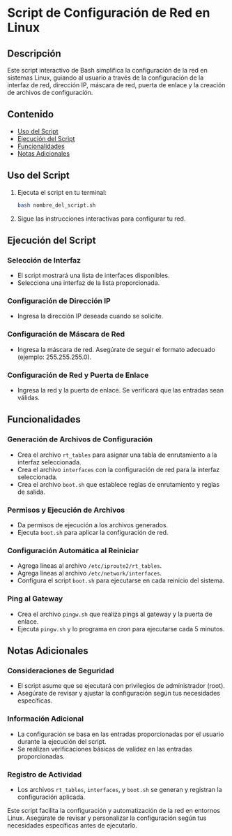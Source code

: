 # Script de Configuración de Red en Linux

## Descripción

Este script interactivo de Bash simplifica la configuración de la red en sistemas Linux, guiando al usuario a través de la configuración de la interfaz de red, dirección IP, máscara de red, puerta de enlace y la creación de archivos de configuración.

## Contenido

- [Uso del Script](#uso-del-script)
- [Ejecución del Script](#ejecución-del-script)
- [Funcionalidades](#funcionalidades)
- [Notas Adicionales](#notas-adicionales)

## Uso del Script

1. Ejecuta el script en tu terminal:
   ```bash
   bash nombre_del_script.sh
   ```
2. Sigue las instrucciones interactivas para configurar tu red.

## Ejecución del Script

### Selección de Interfaz
- El script mostrará una lista de interfaces disponibles.
- Selecciona una interfaz de la lista proporcionada.

### Configuración de Dirección IP
- Ingresa la dirección IP deseada cuando se solicite.

### Configuración de Máscara de Red
- Ingresa la máscara de red. Asegúrate de seguir el formato adecuado (ejemplo: 255.255.255.0).

### Configuración de Red y Puerta de Enlace
- Ingresa la red y la puerta de enlace. Se verificará que las entradas sean válidas.

## Funcionalidades

### Generación de Archivos de Configuración
- Crea el archivo `rt_tables` para asignar una tabla de enrutamiento a la interfaz seleccionada.
- Crea el archivo `interfaces` con la configuración de red para la interfaz seleccionada.
- Crea el archivo `boot.sh` que establece reglas de enrutamiento y reglas de salida.

### Permisos y Ejecución de Archivos
- Da permisos de ejecución a los archivos generados.
- Ejecuta `boot.sh` para aplicar la configuración de red.

### Configuración Automática al Reiniciar
- Agrega líneas al archivo `/etc/iproute2/rt_tables`.
- Agrega líneas al archivo `/etc/network/interfaces`.
- Configura el script `boot.sh` para ejecutarse en cada reinicio del sistema.

### Ping al Gateway
- Crea el archivo `pingw.sh` que realiza pings al gateway y la puerta de enlace.
- Ejecuta `pingw.sh` y lo programa en cron para ejecutarse cada 5 minutos.

## Notas Adicionales

### Consideraciones de Seguridad
- El script asume que se ejecutará con privilegios de administrador (root).
- Asegúrate de revisar y ajustar la configuración según tus necesidades específicas.

### Información Adicional
- La configuración se basa en las entradas proporcionadas por el usuario durante la ejecución del script.
- Se realizan verificaciones básicas de validez en las entradas proporcionadas.

### Registro de Actividad
- Los archivos `rt_tables`, `interfaces`, y `boot.sh` se generan y registran la configuración aplicada.

Este script facilita la configuración y automatización de la red en entornos Linux. Asegúrate de revisar y personalizar la configuración según tus necesidades específicas antes de ejecutarlo.
